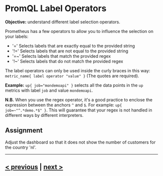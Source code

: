 # PromQL Label Operators
**Objective:** understand different label selection operators.

Prometheus has a few operators to allow you to influence the selection on your labels:
* '=' Selects labels that are exactly equal to the provided string
* '!=' Selects labels that are not equal to the provided string
* '=~' Selects labels that match the provided regex 
* '!~' Selects labels that do not match the provided regex

The label operators can only be used inside the curly braces in this way: `metric_name{ label operator "value" }` 
(The quotes are required). 

**Example:** `up{ job="mondemoapi" }` selects all the data points in the `up` metrics with label 
`job` and value `mondemoapi`.

**N.B.** When you use the regex operator, it's a good practice to enclose the expression between the anchors `^` and `$`.
For example: `up{ job=~"^.*demo.*$" }`. This will guarantee that your regex is not handled in different ways 
by different interpreters.

## Assignment
Adjust the dashboard so that it does not show the number of customers for the country 'nl'.

---
## [< previous](02%20-%20Panel%20Info.md) | [next >](04%20-%20Templating%20Dashboards.md)
